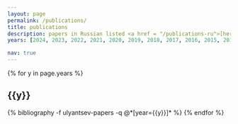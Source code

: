 ```yaml
---
layout: page
permalink: /publications/
title: publications
description: papers in Russian listed <a href = "/publications-ru">[here]</a>
years: [2024, 2023, 2022, 2021, 2020, 2019, 2018, 2017, 2016, 2015, 2014, 2013, 2012, 2011]

nav: true
---
```


<div class="publications">

{% for y in page.years %}
  <h2 class="year">{{y}}</h2>
  {% bibliography -f ulyantsev-papers -q @*[year={{y}}]* %}
{% endfor %}

</div>
